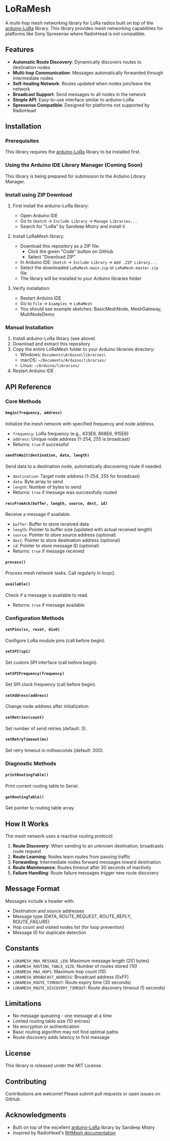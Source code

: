 # LoRaMesh

A multi-hop mesh networking library for LoRa radios built on top of the [arduino-LoRa](https://github.com/sandeepmistry/arduino-LoRa) library. This library provides mesh networking capabilities for platforms like Sony Spresense where RadioHead is not compatible.

## Features

- **Automatic Route Discovery**: Dynamically discovers routes to destination nodes
- **Multi-hop Communication**: Messages automatically forwarded through intermediate nodes
- **Self-healing Network**: Routes updated when nodes join/leave the network
- **Broadcast Support**: Send messages to all nodes in the network
- **Simple API**: Easy-to-use interface similar to arduino-LoRa
- **Spresense Compatible**: Designed for platforms not supported by RadioHead

## Installation

### Prerequisites

This library requires the [arduino-LoRa](https://github.com/sandeepmistry/arduino-LoRa) library to be installed first.

### Using the Arduino IDE Library Manager (Coming Soon)

This library is being prepared for submission to the Arduino Library Manager.

### Install using ZIP Download

1. First install the arduino-LoRa library:
   - Open Arduino IDE
   - Go to `Sketch` → `Include Library` → `Manage Libraries...`
   - Search for "LoRa" by Sandeep Mistry and install it

2. Install LoRaMesh library:
   - Download this repository as a ZIP file:
     - Click the green "Code" button on GitHub
     - Select "Download ZIP"
   - In Arduino IDE: `Sketch` → `Include Library` → `Add .ZIP Library...`
   - Select the downloaded `LoRaMesh-main.zip` or `LoRaMesh-master.zip` file
   - The library will be installed to your Arduino libraries folder

3. Verify installation:
   - Restart Arduino IDE
   - Go to `File` → `Examples` → `LoRaMesh`
   - You should see example sketches: BasicMeshNode, MeshGateway, MultiNodeDemo

### Manual Installation

1. Install arduino-LoRa library (see above)
2. Download and extract this repository
3. Copy the entire LoRaMesh folder to your Arduino libraries directory:
   - Windows: `Documents\Arduino\libraries\`
   - macOS: `~/Documents/Arduino/libraries/`
   - Linux: `~/Arduino/libraries/`
4. Restart Arduino IDE

## API Reference

### Core Methods

#### `begin(frequency, address)`
Initialize the mesh network with specified frequency and node address.
- `frequency`: LoRa frequency (e.g., 433E6, 868E6, 915E6)
- `address`: Unique node address (1-254, 255 is broadcast)
- Returns: `true` if successful

#### `sendToWait(destination, data, length)`
Send data to a destination node, automatically discovering route if needed.
- `destination`: Target node address (1-254, 255 for broadcast)
- `data`: Byte array to send
- `length`: Number of bytes to send
- Returns: `true` if message was successfully routed

#### `recvFromAck(buffer, length, source, dest, id)`
Receive a message if available.
- `buffer`: Buffer to store received data
- `length`: Pointer to buffer size (updated with actual received length)
- `source`: Pointer to store source address (optional)
- `dest`: Pointer to store destination address (optional)
- `id`: Pointer to store message ID (optional)
- Returns: `true` if message received

#### `process()`
Process mesh network tasks. Call regularly in loop().

#### `available()`
Check if a message is available to read.
- Returns: `true` if message available

### Configuration Methods

#### `setPins(ss, reset, dio0)`
Configure LoRa module pins (call before begin).

#### `setSPI(spi)`
Set custom SPI interface (call before begin).

#### `setSPIFrequency(frequency)`
Set SPI clock frequency (call before begin).

#### `setAddress(address)`
Change node address after initialization.

#### `setRetries(count)`
Set number of send retries (default: 3).

#### `setRetryTimeout(ms)`
Set retry timeout in milliseconds (default: 200).

### Diagnostic Methods

#### `printRoutingTable()`
Print current routing table to Serial.

#### `getRoutingTable()`
Get pointer to routing table array.

## How It Works

The mesh network uses a reactive routing protocol:

1. **Route Discovery**: When sending to an unknown destination, broadcasts route request
2. **Route Learning**: Nodes learn routes from passing traffic
3. **Forwarding**: Intermediate nodes forward messages toward destination
4. **Route Maintenance**: Routes timeout after 30 seconds of inactivity
5. **Failure Handling**: Route failure messages trigger new route discovery

## Message Format

Messages include a header with:
- Destination and source addresses
- Message type (DATA, ROUTE_REQUEST, ROUTE_REPLY, ROUTE_FAILURE)
- Hop count and visited nodes list (for loop prevention)
- Message ID for duplicate detection

## Constants

- `LORAMESH_MAX_MESSAGE_LEN`: Maximum message length (251 bytes)
- `LORAMESH_ROUTING_TABLE_SIZE`: Number of routes stored (10)
- `LORAMESH_MAX_HOPS`: Maximum hop count (10)
- `LORAMESH_BROADCAST_ADDRESS`: Broadcast address (0xFF)
- `LORAMESH_ROUTE_TIMEOUT`: Route expiry time (30 seconds)
- `LORAMESH_ROUTE_DISCOVERY_TIMEOUT`: Route discovery timeout (5 seconds)

## Limitations

- No message queueing - one message at a time
- Limited routing table size (10 entries)
- No encryption or authentication
- Basic routing algorithm may not find optimal paths
- Route discovery adds latency to first message

## License

This library is released under the MIT License.

## Contributing

Contributions are welcome! Please submit pull requests or open issues on GitHub.

## Acknowledgments

- Built on top of the excellent [arduino-LoRa](https://github.com/sandeepmistry/arduino-LoRa) library by Sandeep Mistry
- Inspired by RadioHead's [RHMesh documentation](https://www.airspayce.com/mikem/arduino/RadioHead/classRHMesh.html)